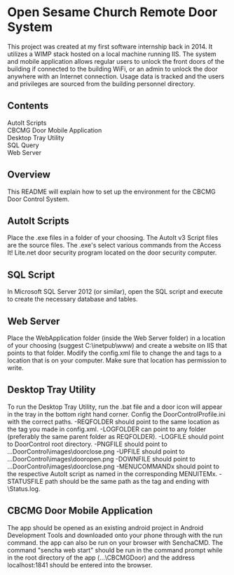 # Open Sesame Church Remote Door System
This project was created at my first software internship back in 2014. It utilizes a WIMP stack hosted on a local machine running IIS. The system and mobile application allows regular users to unlock the front doors of the building if connected to the building WiFi, or an admin to unlock the door anywhere with an Internet connection. Usage data is tracked and the users and privileges are sourced from the building personnel directory. 

## Contents
AutoIt Scripts  
CBCMG Door Mobile Application  
Desktop Tray Utility  
SQL Query  
Web Server  

## Overview
This README will explain how to set up the environment for the CBCMG Door Control System.

## AutoIt Scripts
Place the .exe files in a folder of your choosing. The AutoIt v3 Script files are the source files. The .exe's
select various commands from the Access It! Lite.net door security program located on the door security computer.

## SQL Script
In Microsoft SQL Server 2012 (or similar), open the SQL script and execute to create the necessary database and tables.

## Web Server
Place the WebApplication folder (inside the Web Server folder) in a location of your choosing (suggest C:\inetpub\www) and 
create a website on IIS that points to that folder. Modify the config.xml file to change the <folder> and <status> tags to a location that
is on your computer. Make sure that location has permission to write.

## Desktop Tray Utility
To run the Desktop Tray Utility, run the .bat file and a door icon will appear in the tray in the bottom right hand corner.
Config the DoorControlProfile.ini with the correct paths.
-REQFOLDER should point to the same location as the <folder> tag you made in config.xml.
-LOGFOLDER can point to any folder (preferably the same parent folder as REQFOLDER).
-LOGFILE should point to DoorControl root directory.
-PNGFILE should point to ...DoorControl\images\doorclose.png
-UPFILE should point to ...DoorControl\images\dooropen.png
-DOWNFILE should point to ...DoorControl\images\doorclose.png
-MENUCOMMANDx should point to the respective AutoIt script as named in the corresponding MENUITEMx.
-STATUSFILE path should be the same path as the <status> tag and ending with \Status.log.

## CBCMG Door Mobile Application
The app should be opened as an existing android project in Android Development Tools and downloaded onto your phone through with the run command.
the app can also be run on your browser with SenchaCMD. The command "sencha web start" should be run in the command prompt while in the root 
directory of the app (...\CBCMGDoor) and the address localhost:1841 should be entered into the browser. 

